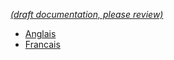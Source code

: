 [_metadata_: remarks]:- "Automatically translated with DeepL. From: /_navbar.md"

[_(draft documentation, please review)_](/_navbar.md)

<!-- _navbar.md -->

* [Anglais](/)
* [Francais](/fr/)
